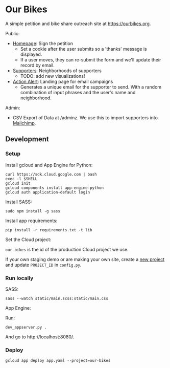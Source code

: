 # Our Bikes

A simple petition and bike share outreach site at https://ourbikes.org.

Public:

* [Homepage](https://ourbikes.org): Sign the petition
  * Set a cookie after the user submits so a 'thanks' message is displayed.
  * If a user moves, they can re-submit the form and we'll update their record by email.
* [Supporters](https://ourbikes.org/supporters): Neighborhoods of supporters
  * TODO: add new visualizations!
* [Action Alert](https://ourbikes.org/actionalert?debug=true&full_name=Jane%20Doe&neighborhood=San%20Francisco): Landing page for email campaigns
  * Generates a unique email for the supporter to send. With a random combination of input phrases and the user's name and neighborhood.

Admin:

* CSV Export of Data at /adminz. We use this to import supporters into [Mailchimp](http://www.mailchimp.com/monkey-rewards/?utm_source=freemium_newsletter&utm_medium=email&utm_campaign=monkey_rewards&aid=a1b97c965afa1a1543759ba94&afl=1).


## Development

### Setup

Install gcloud and App Engine for Python:

```
curl https://sdk.cloud.google.com | bash
exec -l $SHELL
gcloud init
gcloud components install app-engine-python
gcloud auth application-default login
```

Install SASS:

```
sudo npm install -g sass
```

Install app requirements:

```
pip install -r requirements.txt -t lib
```

Set the Cloud project:

`our-bikes` is the id of the production Cloud project we use.

If your own staging demo or are making your own site, create a [new project](https://console.cloud.google.com/projectselector/appengine/create?lang=go&st=true&_ga=2.144302192.-414734393.1539453135) and update `PROJECT_ID` in `config.py`.

### Run locally

SASS:

```
sass --watch static/main.scss:static/main.css
```

App Engine:

Run:

```
dev_appserver.py .
```

And go to http://localhost:8080/.

### Deploy

```
gcloud app deploy app.yaml --project=our-bikes
```
